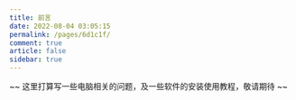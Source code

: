 ```yaml
---
title: 前言
date: 2022-08-04 03:05:15
permalink: /pages/6d1c1f/
comment: true
article: false
sidebar: true
---
```



~~ 这里打算写一些电脑相关的问题，及一些软件的安装使用教程，敬请期待 ~~
